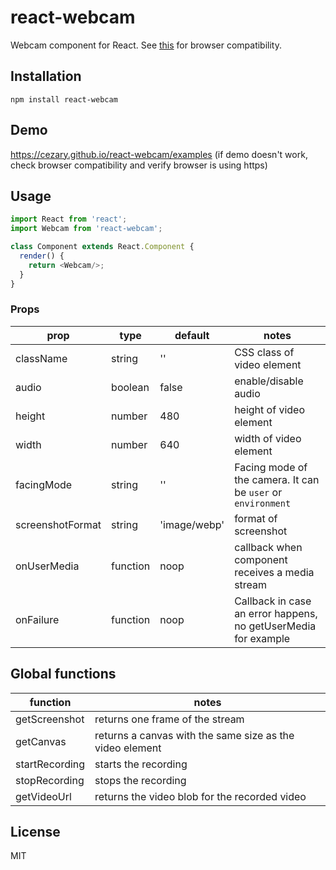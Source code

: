 # react-webcam

Webcam component for React. See [this](http://caniuse.com/#feat=stream)
for browser compatibility.

## Installation

```
npm install react-webcam
```

## Demo

https://cezary.github.io/react-webcam/examples (if demo doesn't work, check browser compatibility and verify browser is using https)

## Usage

```javascript
import React from 'react';
import Webcam from 'react-webcam';

class Component extends React.Component {
  render() {
    return <Webcam/>;
  }
}
```

### Props

prop             | type     | default      | notes
-----------------|----------|--------------|----------
className        | string   | ''           | CSS class of video element
audio            | boolean  | false        | enable/disable audio
height           | number   | 480          | height of video element
width            | number   | 640          | width of video element
facingMode       | string   | ''           | Facing mode of the camera. It can be `user` or `environment`
screenshotFormat | string   | 'image/webp' | format of screenshot
onUserMedia      | function | noop         | callback when component receives a media stream
onFailure        | function | noop         | Callback in case an error happens, no getUserMedia for example

## Global functions

function         | notes
-----------------|----------
getScreenshot    | returns one frame of the stream
getCanvas        | returns a canvas with the same size as the video element
startRecording   | starts the recording  
stopRecording    | stops the recording
getVideoUrl      | returns the video blob for the recorded video


## License

MIT
